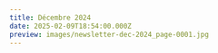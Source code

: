 ```yaml
---
title: Décembre 2024
date: 2025-02-09T18:54:00.000Z
preview: images/newsletter-dec-2024_page-0001.jpg
---
```

